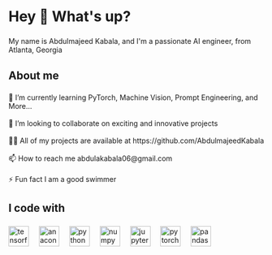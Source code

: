 <h1 align="left">Hey 👋 What's up?</h1>

###

<p align="left">My name is Abdulmajeed Kabala, and I'm a passionate AI engineer, from Atlanta, Georgia</p>

###

<h2 align="left">About me</h2>

###

<p align="left">🌱 I’m currently learning PyTorch, Machine Vision, Prompt Engineering, and More...<br><br>👯 I’m looking to collaborate on exciting and innovative projects<br><br>👨‍💻 All of my projects are available at https://github.com/AbdulmajeedKabala<br><br>📫 How to reach me abdulakabala06@gmail.com<br><br>⚡ Fun fact I am a good swimmer</p>

###

<h2 align="left">I code with</h2>

###

<div align="left">
  <img src="https://cdn.jsdelivr.net/gh/devicons/devicon/icons/tensorflow/tensorflow-original.svg" height="40" alt="tensorflow logo"  />
  <img width="12" />
  <img src="https://cdn.jsdelivr.net/gh/devicons/devicon/icons/anaconda/anaconda-original.svg" height="40" alt="anaconda logo"  />
  <img width="12" />
  <img src="https://cdn.jsdelivr.net/gh/devicons/devicon/icons/python/python-original.svg" height="40" alt="python logo"  />
  <img width="12" />
  <img src="https://cdn.jsdelivr.net/gh/devicons/devicon/icons/numpy/numpy-original.svg" height="40" alt="numpy logo"  />
  <img width="12" />
  <img src="https://cdn.jsdelivr.net/gh/devicons/devicon/icons/jupyter/jupyter-original.svg" height="40" alt="jupyter logo"  />
  <img width="12" />
  <img src="https://cdn.jsdelivr.net/gh/devicons/devicon/icons/pytorch/pytorch-original.svg" height="40" alt="pytorch logo"  />
  <img width="12" />
  <img src="https://cdn.jsdelivr.net/gh/devicons/devicon/icons/pandas/pandas-original.svg" height="40" alt="pandas logo"  />
</div>

###
